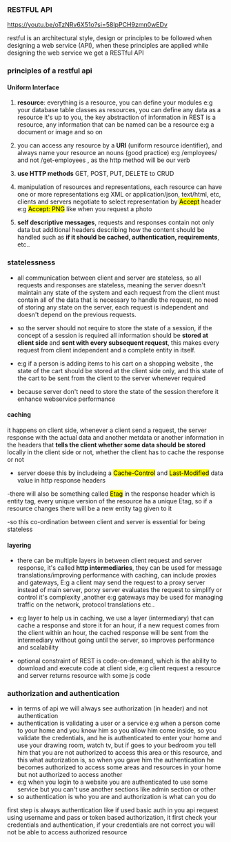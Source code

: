 ### RESTFUL API

https://youtu.be/oTzNRv6X51o?si=58IpPCH9zmn0wEDv

restful is an architectural style, design or principles to be followed when designing a web service (API), when these principles are applied while designing the web service we get a RESTful API

### principles of a restful api

#### Uniform Interface

1. **resource**: everything is a resource, you can define your modules e:g your database table classes as resources, you can define any data as a resource it's up to you, the key abstraction of information in REST is a resource, any information that can be named can be a resource e:g a document or image and so on

2. you can access any resource by a **URI** (uniform resource identifier), and always name your resource an nouns (good practice) e:g /employees/ and not /get-employees , as the http method will be our verb

3. **use HTTP methods** GET, POST, PUT, DELETE to CRUD

4. manipulation of resources and representations, each resource can have one or more representations e:g XML or application/json, text/html, etc, clients and servers negotiate to select representation by <mark>Accept</mark> header e:g <mark>Accept: PNG</mark> like when you request a photo

5. **self descriptive messages**, requests and responses contain not only data but additional headers describing how the content should be handled such as **if it should be cached, authentication, requirements**, etc..

### statelessness

- all communication between client and server are stateless, so all requests and responses are stateless, meaning the server doesn't maintain any state of the system and each request from the client must contain all of the data that is necessary to handle the request, no need of storing any state on the server, each request is independent and doesn't depend on the previous requests.

- so the server should not require to store the state of a session, if the concept of a session is required all information should be **stored at client side** and **sent with every subsequent request**, this makes every request from client independent and a complete entity in itself.

- e:g if a person is adding items to his cart on a shopping website , the state of the cart should be stored at the client side only, and this state of the cart to be sent from the client to the server whenever required

- because server don't need to store the state of the session therefore it enhance webservice performance

#### caching
it happens on client side, whenever a client send a request, the server response with the actual data and another metdata or another information in the headers that **tells the client whether some data should be stored** locally in the client side or not, whether the client has to cache the response or not

- server doese this by includeing a <mark>Cache-Control</mark> and <mark>Last-Modified</mark> data value in http response headers

-there will also be something called <mark>Etag</mark> in the response header which is entity tag, every unique version of the resource ha a unique Etag, so if a resource changes there will be a new entity tag given to it

-so this co-ordination between client and server is essential for being stateless

#### layering
- there can be multiple layers in between client request and server response, it's called **http intermediaries**, they can be used for message translations/improving performance with caching, can include proxies and gateways, E:g a client may send the request to a proxy server instead of main server, porxy server evaluates the request to simplify or control it's complexity ,another e:g gateways may be used for managing traffic on the network, protocol translations etc..

- e:g layer to help us in caching, we use a layer (intermediary) that can cache a response and store it for an hour, if a new request comes from the client within an hour, the cached response will be sent from the intermediary without going until the server, so improves performance and scalability

- optional constraint of REST is code-on-demand, which is the ability to download and execute code at client side, e:g client request a resource and server returns resource with some js code

### authorization and authentication
- in terms of api we will always see authorization (in header) and not authentication
- authentication is validating a user or a service e:g when a person come to your home and you know him so you allow him come inside, so you validate the credentials, and he is authenticated to enter your home and use your drawing room, watch tv, but if goes to your bedroom you tell him that you are not authorized to access this area or this resource, and this what autorization is,  so when you gave him the authentication he becomes authorized to access some areas and resources in your home but not authorized to access another 
- e:g when you login to a website you are authenticated to use some service but you can't use another sections like admin section or other
- so authentication is who you are and authorization is what can you do


first step is always authentication like if used basic auth in you api request using username and pass or token based authorization, it first check your credentials and authentication, if your credentials are not correct you will not be able to access authorized resource
